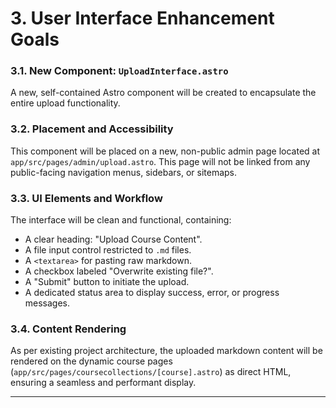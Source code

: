 # 3. User Interface Enhancement Goals

### 3.1. New Component: `UploadInterface.astro`
A new, self-contained Astro component will be created to encapsulate the entire upload functionality.

### 3.2. Placement and Accessibility
This component will be placed on a new, non-public admin page located at `app/src/pages/admin/upload.astro`. This page will not be linked from any public-facing navigation menus, sidebars, or sitemaps.

### 3.3. UI Elements and Workflow
The interface will be clean and functional, containing:
*   A clear heading: "Upload Course Content".
*   A file input control restricted to `.md` files.
*   A `<textarea>` for pasting raw markdown.
*   A checkbox labeled "Overwrite existing file?".
*   A "Submit" button to initiate the upload.
*   A dedicated status area to display success, error, or progress messages.

### 3.4. Content Rendering
As per existing project architecture, the uploaded markdown content will be rendered on the dynamic course pages (`app/src/pages/coursecollections/[course].astro`) as direct HTML, ensuring a seamless and performant display.

---
